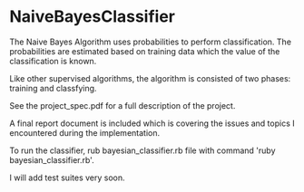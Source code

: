 NaiveBayesClassifier
====================

The Naive Bayes Algorithm uses probabilities to perform classification. The probabilities are estimated based on training data which the value of the classification is known.

Like other supervised algorithms, the algorithm is consisted of two phases: training and classfying.

See the project_spec.pdf for a full description of the project.

A final report document is included which is covering the issues and topics I encountered during the implementation.

To run the classifier, rub bayesian_classifier.rb file with command 'ruby bayesian_classifier.rb'.

I will add test suites very soon.
